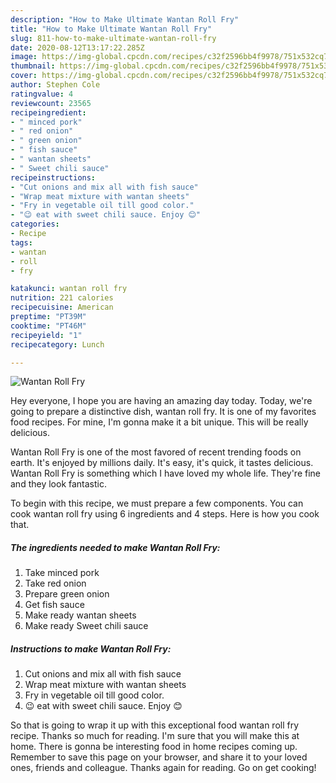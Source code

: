 ```yaml
---
description: "How to Make Ultimate Wantan Roll Fry"
title: "How to Make Ultimate Wantan Roll Fry"
slug: 811-how-to-make-ultimate-wantan-roll-fry
date: 2020-08-12T13:17:22.285Z
image: https://img-global.cpcdn.com/recipes/c32f2596bb4f9978/751x532cq70/wantan-roll-fry-recipe-main-photo.jpg
thumbnail: https://img-global.cpcdn.com/recipes/c32f2596bb4f9978/751x532cq70/wantan-roll-fry-recipe-main-photo.jpg
cover: https://img-global.cpcdn.com/recipes/c32f2596bb4f9978/751x532cq70/wantan-roll-fry-recipe-main-photo.jpg
author: Stephen Cole
ratingvalue: 4
reviewcount: 23565
recipeingredient:
- " minced pork"
- " red onion"
- " green onion"
- " fish sauce"
- " wantan sheets"
- " Sweet chili sauce"
recipeinstructions:
- "Cut onions and mix all with fish sauce"
- "Wrap meat mixture with wantan sheets"
- "Fry in vegetable oil till good color."
- "😉 eat with sweet chili sauce. Enjoy 😊"
categories:
- Recipe
tags:
- wantan
- roll
- fry

katakunci: wantan roll fry 
nutrition: 221 calories
recipecuisine: American
preptime: "PT39M"
cooktime: "PT46M"
recipeyield: "1"
recipecategory: Lunch

---
```



![Wantan Roll Fry](https://img-global.cpcdn.com/recipes/c32f2596bb4f9978/751x532cq70/wantan-roll-fry-recipe-main-photo.jpg)

Hey everyone, I hope you are having an amazing day today. Today, we're going to prepare a distinctive dish, wantan roll fry. It is one of my favorites food recipes. For mine, I'm gonna make it a bit unique. This will be really delicious.

Wantan Roll Fry is one of the most favored of recent trending foods on earth. It's enjoyed by millions daily. It's easy, it's quick, it tastes delicious. Wantan Roll Fry is something which I have loved my whole life. They're fine and they look fantastic.




To begin with this recipe, we must prepare a few components. You can cook wantan roll fry using 6 ingredients and 4 steps. Here is how you cook that.

<!--inarticleads1-->

##### The ingredients needed to make Wantan Roll Fry:

1. Take  minced pork
1. Take  red onion
1. Prepare  green onion
1. Get  fish sauce
1. Make ready  wantan sheets
1. Make ready  Sweet chili sauce




<!--inarticleads2-->

##### Instructions to make Wantan Roll Fry:

1. Cut onions and mix all with fish sauce
1. Wrap meat mixture with wantan sheets
1. Fry in vegetable oil till good color.
1. 😉 eat with sweet chili sauce. Enjoy 😊




So that is going to wrap it up with this exceptional food wantan roll fry recipe. Thanks so much for reading. I'm sure that you will make this at home. There is gonna be interesting food in home recipes coming up. Remember to save this page on your browser, and share it to your loved ones, friends and colleague. Thanks again for reading. Go on get cooking!
